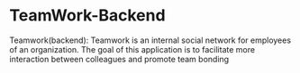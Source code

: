 # TeamWork-Backend
Teamwork(backend): Teamwork is an internal social network for employees of an organization. The goal of this application is to facilitate more interaction between colleagues and promote team bonding

